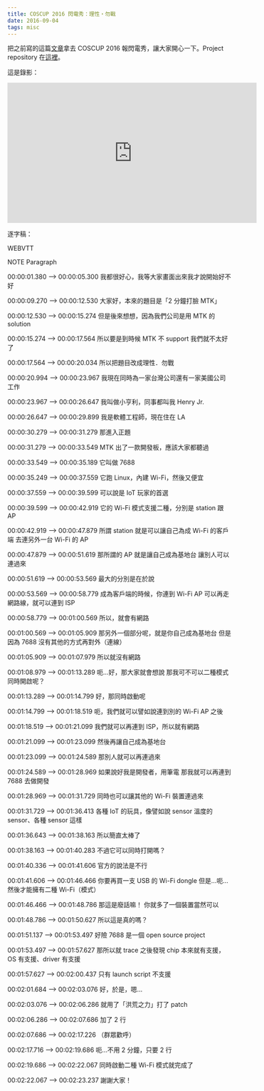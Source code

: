 ```yaml
---
title: COSCUP 2016 閃電秀：理性‧勿戰
date: 2016-09-04
tags: misc
---
```


把之前寫的這篇[文章](https://medium.com/rosonix/讓-linkit-smart-7688-的-wi-fi-ap-與-station-同時運作-dc9e043142b7)拿去 COSCUP 2016 報閃電秀，讓大家開心一下。Project repository 在[這裡](https://github.com/changyuheng/linkit-smart-7688-wifi-multi-role)。

這是錄影：
<!-- more -->
<iframe width="560" height="315" src="https://www.youtube.com/embed/hf-rAFErNvI?ecver=1" frameborder="0" allowfullscreen></iframe>

逐字稿：

WEBVTT

NOTE Paragraph

00:00:01.380 --> 00:00:05.300
我都很好心，我等大家畫面出來我才說開始好不好

00:00:09.270 --> 00:00:12.530
大家好，本來的題目是「2 分鐘打臉 MTK」

00:00:12.530 --> 00:00:15.274
但是後來想想，因為我們公司是用 MTK 的 solution

00:00:15.274 --> 00:00:17.564
所以要是到時候 MTK 不 support 我們就不太好了

00:00:17.564 --> 00:00:20.034
所以把題目改成理性．勿戰

00:00:20.994 --> 00:00:23.967
我現在同時為一家台灣公司還有一家美國公司工作

00:00:23.967 --> 00:00:26.647
我叫做小亨利，同事都叫我 Henry Jr.

00:00:26.647 --> 00:00:29.899
我是軟體工程師，現在住在 LA

00:00:30.279 --> 00:00:31.279
那進入正題

00:00:31.279 --> 00:00:33.549
MTK 出了一款開發板，應該大家都聽過

00:00:33.549 --> 00:00:35.189
它叫做 7688

00:00:35.249 --> 00:00:37.559
它跑 Linux，內建 Wi-Fi，然後又便宜

00:00:37.559 --> 00:00:39.599
可以說是 IoT 玩家的首選

00:00:39.599 --> 00:00:42.919
它的 Wi-Fi 模式支援二種，分別是 station 跟 AP

00:00:42.919 --> 00:00:47.879
所謂 station 就是可以讓自己為成 Wi-Fi 的客戶端
去連另外一台 Wi-Fi 的 AP

00:00:47.879 --> 00:00:51.619
那所謂的 AP 就是讓自己成為基地台
讓別人可以連過來

00:00:51.619 --> 00:00:53.569
最大的分別是在於說

00:00:53.569 --> 00:00:58.779
成為客戶端的時候，你連到 Wi-Fi AP
可以再走網路線，就可以連到 ISP

00:00:58.779 --> 00:01:00.569
所以，就會有網路

00:01:00.569 --> 00:01:05.909
那另外一個部分呢，就是你自己成為基地台
但是因為 7688 沒有其他的方式再對外（連線）

00:01:05.909 --> 00:01:07.979
所以就沒有網路

00:01:08.979 --> 00:01:13.289
呃…好，那大家就會想說
那我可不可以二種模式同時開啟呢？

00:01:13.289 --> 00:01:14.799
好，那同時啟動呢

00:01:14.799 --> 00:01:18.519
呃，我們就可以譬如說連到別的 Wi-Fi AP 之後

00:01:18.519 --> 00:01:21.099
我們就可以再連到 ISP，所以就有網路

00:01:21.099 --> 00:01:23.099
然後再讓自己成為基地台

00:01:23.099 --> 00:01:24.589
那別人就可以再連過來

00:01:24.589 --> 00:01:28.969
如果說好我是開發者，用筆電
那我就可以再連到 7688 去做開發

00:01:28.969 --> 00:01:31.729
同時也可以讓其他的 Wi-Fi 裝置連過來

00:01:31.729 --> 00:01:36.413
各種 IoT 的玩具，像譬如說 sensor
溫度的 sensor、各種 sensor 這樣

00:01:36.643 --> 00:01:38.163
所以簡直太棒了

00:01:38.163 --> 00:01:40.283
不過它可以同時打開嗎？

00:01:40.336 --> 00:01:41.606
官方的說法是不行

00:01:41.606 --> 00:01:46.466
你要再買一支 USB 的 Wi-Fi dongle
但是…呃…然後才能擁有二種 Wi-Fi（模式）

00:01:46.466 --> 00:01:48.786
那這是廢話嘛！
你就多了一個裝置當然可以

00:01:48.786 --> 00:01:50.627
所以這是真的嗎？

00:01:51.137 --> 00:01:53.497
好險 7688 是一個 open source project

00:01:53.497 --> 00:01:57.627
那所以就 trace 之後發現
chip 本來就有支援，OS 有支援、driver 有支援

00:01:57.627 --> 00:02:00.437
只有 launch script 不支援

00:02:01.684 --> 00:02:03.076
好，於是，嗯…

00:02:03.076 --> 00:02:06.286
就用了「洪荒之力」打了 patch

00:02:06.286 --> 00:02:07.686
加了 2 行

00:02:07.686 --> 00:02:17.226
（群眾歡呼）

00:02:17.716 --> 00:02:19.686
呃…不用 2 分鐘，只要 2 行

00:02:19.686 --> 00:02:22.067
同時啟動二種 Wi-Fi 模式就完成了

00:02:22.067 --> 00:02:23.237
謝謝大家！
